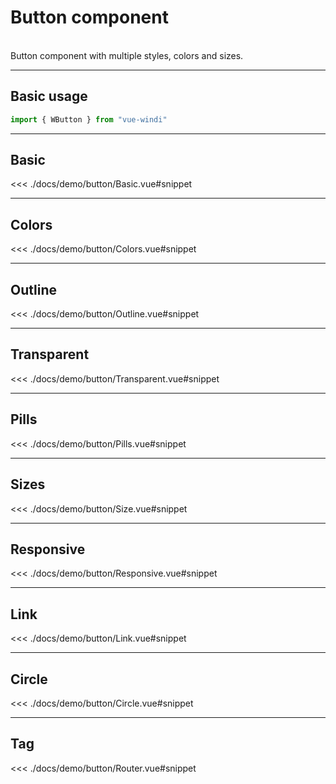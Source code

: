 <script setup>

import demoBasic from "./demo/button/Basic.vue"
import demoColors from "./demo/button/Colors.vue"
import demoOutline from "./demo/button/Outline.vue"
import demoTransparent from "./demo/button/Transparent.vue"
import demoPills from "./demo/button/Pills.vue"
import demoSize from "./demo/button/Size.vue"
import demoLink from "./demo/button/Link.vue"
import demoCircle from "./demo/button/Circle.vue"
import demoRouter from "./demo/button/Router.vue"
import demoResponsive from "./demo/button/Responsive.vue"

</script>


# Button component

<br />
Button component with multiple styles, colors and sizes.

---
Basic usage
---

```js
import { WButton } from "vue-windi"
```

---
Basic
---

<demoBasic/>

<<< ./docs/demo/button/Basic.vue#snippet

---
Colors
---

<demoColors/>

<<< ./docs/demo/button/Colors.vue#snippet

---
Outline
---
<demoOutline/>

<<< ./docs/demo/button/Outline.vue#snippet

---
Transparent
---
<demoTransparent/>

<<< ./docs/demo/button/Transparent.vue#snippet

---
Pills
---
<demoPills/>

<<< ./docs/demo/button/Pills.vue#snippet

---
Sizes
---
<demoSize/>

<<< ./docs/demo/button/Size.vue#snippet

---
Responsive 
---
<demoResponsive/>

<<< ./docs/demo/button/Responsive.vue#snippet



---
Link
---
<demoLink/>

<<< ./docs/demo/button/Link.vue#snippet

---
Circle
---
<demoCircle/>

<<< ./docs/demo/button/Circle.vue#snippet

---
Tag 
---
<demoRouter/>

<<< ./docs/demo/button/Router.vue#snippet




